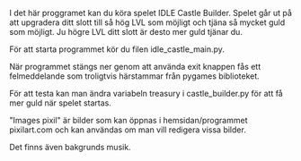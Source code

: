 I det här proggramet kan du köra spelet IDLE Castle Builder.
Spelet går ut på att upgradera ditt slott till så hög LVL som möjligt och tjäna så mycket guld som möjligt.
Ju högre LVL ditt slott är desto mer guld tjänar du.

För att starta programmet kör du filen idle_castle_main.py.

När programmet stängs ner genom att använda exit knappen fås ett felmeddelande som troligtvis härstammar från pygames biblioteket.

För att testa kan man ändra variabeln treasury i castle_builder.py för att få mer guld när spelet startas.

"Images pixil" är bilder som kan öppnas i hemsidan/programmet pixilart.com och kan användas om man vill redigera vissa bilder.

Det finns även bakgrunds musik.